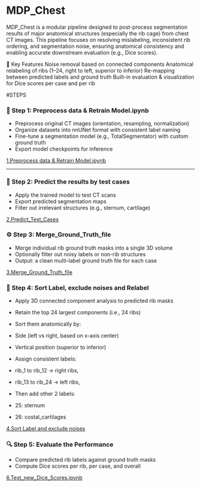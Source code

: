 # MDP_Chest

MDP_Chest is a modular pipeline designed to post-process segmentation results of major anatomical structures (especially the rib cage) from chest CT images. This pipeline focuses on resolving mislabeling, inconsistent rib ordering, and segmentation noise, ensuring anatomical consistency and enabling accurate downstream evaluation (e.g., Dice scores).

📌 Key Features
Noise removal based on connected components
Anatomical relabeling of ribs (1–24, right to left, superior to inferior)
Re-mapping between predicted labels and ground truth
Built-in evaluation & visualization for Dice scores per case and per rib


#STEPS
### 🔧 Step 1: Preprocess data & Retrain Model.ipynb
- Preprocess original CT images (orientation, resampling, normalization)
- Organize datasets into nnUNet format with consistent label naming
- Fine-tune a segmentation model (e.g., TotalSegmentator) with custom ground truth
- Export model checkpoints for inference

[1.Preprocess data & Retrain Model.ipynb](https://github.com/XingyangCui/MDP_Chest/blob/main/Retraining/1.Preprocess%20data%20%26%20Retrain%20Model.ipynb)

---

### 📁 Step 2: Predict the results by test cases
- Apply the trained model to test CT scans
- Export predicted segmentation maps
- Filter out irrelevant structures (e.g., sternum, cartilage)

[2.Predict_Test_Cases](https://github.com/XingyangCui/MDP_Chest/blob/main/Retraining/2.Predict_Test_Cases.ipynb)


### ⚙️ Step 3: Merge_Ground_Truth_file
- Merge individual rib ground truth masks into a single 3D volume
- Optionally filter out noisy labels or non-rib structures
- Output: a clean multi-label ground truth file for each case
  
[3.Merge_Ground_Truth_file](https://github.com/XingyangCui/MDP_Chest/blob/main/Retraining/3.Merge_Ground_Truth_file.ipynb)




### 🧠 Step 4: Sort Label, exclude noises and Relabel
- Apply 3D connected component analysis to predicted rib masks
- Retain the top 24 largest components (i.e., 24 ribs)
- Sort them anatomically by:
- Side (left vs right, based on x-axis center)
- Vertical position (superior to inferior)
- Assign consistent labels:
- rib_1 to rib_12 → right ribs,
- rib_13 to rib_24 → left ribs,
  
- Then add other 2 labels:
- 25: sternum
- 26: costal_cartilages
  
[4.Sort Label and exclude noises](https://github.com/XingyangCui/MDP_Chest/blob/main/Retraining/4.Sort%20Label%20and%20exclude%20noises.ipynb)


### 🔍 Step 5: Evaluate the Performance
- Compare predicted rib labels against ground truth masks
- Compute Dice scores per rib, per case, and overall
  
[6.Test_new_Dice_Scores.ipynb](https://github.com/XingyangCui/MDP_Chest/blob/main/Retraining/6.Test_new_Dice_Scores.ipynb)
